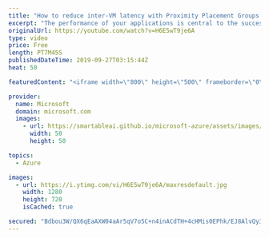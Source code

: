 ```yaml
---
title: "How to reduce inter-VM latency with Proximity Placement Groups | Azure Friday"
excerpt: "The performance of your applications is central to the success of your IT organization. Many factors can affect the performance of your applications including network latency which is impacted by, among other things, the physical distance between the deployed virtual machines. Ziv Rafalovich joins Donovan"
originalUrl: https://youtube.com/watch?v=H6E5wT9je6A
type: video
price: Free
length: PT7M45S
publishedDateTime: 2019-09-27T03:15:44Z
heat: 50

featuredContent: "<iframe width=\"800\" height=\"500\" frameborder=\"0\" src=\"https://www.youtube.com/embed/H6E5wT9je6A\" allow=\"accelerometer; autoplay; encrypted-media; gyroscope; picture-in-picture\" allowfullscreen></iframe>"

provider:
  name: Microsoft
  domain: microsoft.com
  images:
    - url: https://smartableai.github.io/microsoft-azure/assets/images/organizations/microsoft.com-50x50.jpg
      width: 50
      height: 50

topics:
  - Azure

images:
  - url: https://i.ytimg.com/vi/H6E5wT9je6A/maxresdefault.jpg
    width: 1280
    height: 720
    isCached: true

secured: "Bdbou3W/QX6qEaAXW04aAr5qV7o5C+n4inACdTH+4cHMis0EPhk/EJ8AlvQy3BBAEgjUpa6BVq4JJB6fLOdkGHTbzE2FYvWpc6LdwHO8d8T5ritGyAObkNLgHWo/KCxHGEMJtgjAbrUCTHZzh9puS8NqMVqnx0iXSjMJ7QvSl6EQwkrIHPo76BgyTyGbuWsAg5fZgTkhkNfbhPI0wrx0feSrHuqJxDDtiOzBWmBSSa7DhfEhupcA8atbcOOdATBNCmaNOACcNjSHtWjJ1t/nnOlLHBxSvHADVIYJlIvn4z4UUsx6Byp6X+cgSvVe4xfHmq+VqO/XkTlB3Uow7NySf+0rkB9LccRv32N/3Vmqdc+uE2pgQ6nkYCWD+rpPSKIWHemV7FiXkliGNk5VVFqIs3w1iH7n0tA8Kp+vMkvhkPs=;OHQS9rp2B5HWxGMKv1YbFg=="
---
```


